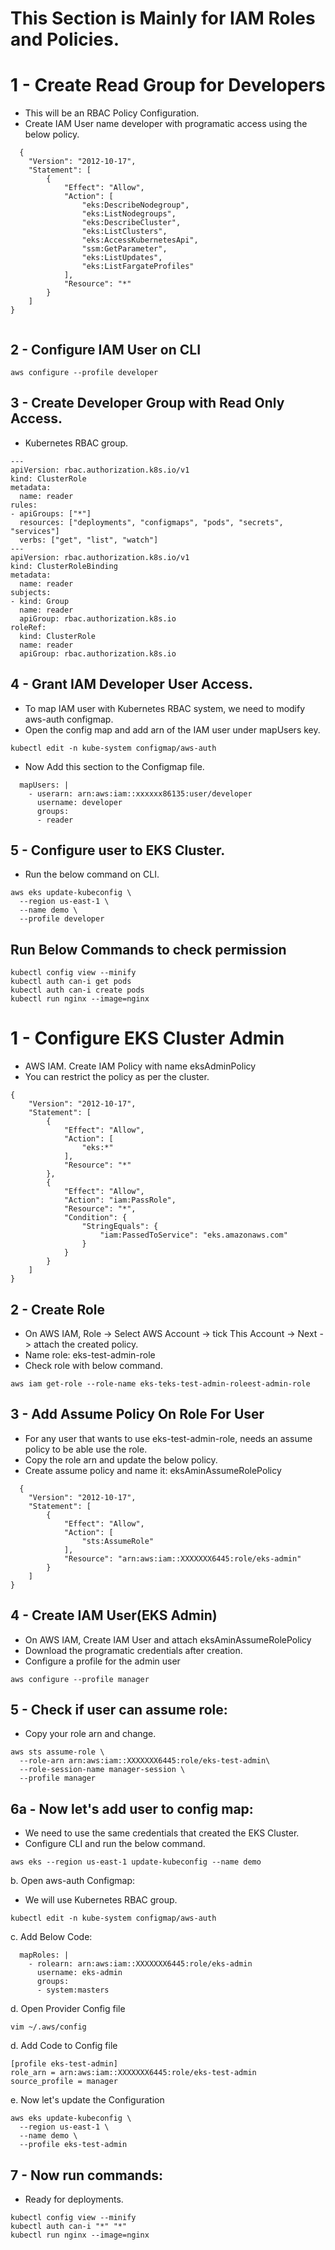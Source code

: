 # This Section is Mainly for IAM Roles and Policies.

# 1 - Create Read Group for Developers
- This will be an RBAC Policy Configuration.
- Create IAM User name developer with programatic access using the below policy.
```
  {
    "Version": "2012-10-17",
    "Statement": [
        {
            "Effect": "Allow",
            "Action": [
                "eks:DescribeNodegroup",
                "eks:ListNodegroups",
                "eks:DescribeCluster",
                "eks:ListClusters",
                "eks:AccessKubernetesApi",
                "ssm:GetParameter",
                "eks:ListUpdates",
                "eks:ListFargateProfiles"
            ],
            "Resource": "*"
        }
    ]
}


```

## 2 - Configure IAM User on CLI
```
aws configure --profile developer
```

## 3 - Create Developer Group with Read Only Access.
- Kubernetes RBAC group.
```
---
apiVersion: rbac.authorization.k8s.io/v1
kind: ClusterRole
metadata:
  name: reader
rules:
- apiGroups: ["*"]
  resources: ["deployments", "configmaps", "pods", "secrets", "services"]
  verbs: ["get", "list", "watch"]
---
apiVersion: rbac.authorization.k8s.io/v1
kind: ClusterRoleBinding
metadata:
  name: reader
subjects:
- kind: Group
  name: reader
  apiGroup: rbac.authorization.k8s.io
roleRef:
  kind: ClusterRole
  name: reader
  apiGroup: rbac.authorization.k8s.io
```

## 4 - Grant IAM Developer User Access.
- To map IAM user with Kubernetes RBAC system, we need to modify aws-auth configmap.
- Open the config map and add arn of the IAM user under mapUsers key.
```
kubectl edit -n kube-system configmap/aws-auth
```

- Now Add this section to the Configmap file.
```
  mapUsers: |
    - userarn: arn:aws:iam::xxxxxx86135:user/developer
      username: developer
      groups: 
      - reader
```

## 5 - Configure user to EKS Cluster.
- Run the below command on CLI.
```
aws eks update-kubeconfig \
  --region us-east-1 \
  --name demo \
  --profile developer
```

## Run Below Commands to check permission
```
kubectl config view --minify
kubectl auth can-i get pods
kubectl auth can-i create pods
kubectl run nginx --image=nginx
```

# 1 - Configure EKS Cluster Admin
- AWS IAM. Create IAM Policy with name eksAdminPolicy
- You can restrict the policy as per the cluster.
```
{
    "Version": "2012-10-17",
    "Statement": [
        {
            "Effect": "Allow",
            "Action": [
                "eks:*"
            ],
            "Resource": "*"
        },
        {
            "Effect": "Allow",
            "Action": "iam:PassRole",
            "Resource": "*",
            "Condition": {
                "StringEquals": {
                    "iam:PassedToService": "eks.amazonaws.com"
                }
            }
        }
    ]
}
```

## 2 - Create Role
- On AWS IAM, Role -> Select AWS Account -> tick This Account -> Next -> attach the created policy.
- Name role: eks-test-admin-role
- Check role with below command.
```
aws iam get-role --role-name eks-teks-test-admin-roleest-admin-role
```

## 3 - Add Assume Policy On Role For User
- For any user that wants to use eks-test-admin-role, needs an assume policy to be able use the role.
- Copy the role arn and update the below policy.
- Create assume policy and name it: eksAminAssumeRolePolicy
```
  {
    "Version": "2012-10-17",
    "Statement": [
        {
            "Effect": "Allow",
            "Action": [
                "sts:AssumeRole"
            ],
            "Resource": "arn:aws:iam::XXXXXXX6445:role/eks-admin"
        }
    ]
}
```

## 4 - Create IAM User(EKS Admin)
- On AWS IAM, Create IAM User and attach eksAminAssumeRolePolicy
- Download the programatic credentials after creation.
- Configure a profile for the admin user
```
aws configure --profile manager
```

## 5 - Check if user can assume role:
- Copy your role arn and change.
```
aws sts assume-role \
  --role-arn arn:aws:iam::XXXXXXX6445:role/eks-test-admin\
  --role-session-name manager-session \
  --profile manager
```

## 6a - Now let's add user to config map:
- We need to use the same credentials that created the EKS Cluster.
- Configure CLI and run the below command.
```
aws eks --region us-east-1 update-kubeconfig --name demo
```

b. Open aws-auth Configmap:
- We will use Kubernetes RBAC group.
```
kubectl edit -n kube-system configmap/aws-auth
```

c. Add Below Code:
```
  mapRoles: |
    - rolearn: arn:aws:iam::XXXXXXX6445:role/eks-admin
      username: eks-admin
      groups:
      - system:masters
```

d. Open Provider Config file
```
vim ~/.aws/config
```

d. Add Code to Config file
```
[profile eks-test-admin]
role_arn = arn:aws:iam::XXXXXXX6445:role/eks-test-admin
source_profile = manager
```

e. Now let's update the Configuration
```
aws eks update-kubeconfig \
  --region us-east-1 \
  --name demo \
  --profile eks-test-admin
```

## 7 - Now run commands:
- Ready for deployments.
```
kubectl config view --minify
kubectl auth can-i "*" "*"
kubectl run nginx --image=nginx
```
